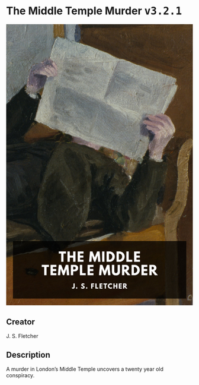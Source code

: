 
# The Middle Temple Murder <kbd>v3.2.1</kbd>

<center>
  <img src="./cover-1024.jpg"/>
</center>

## Creator
J. S. Fletcher

## Description
A murder in London’s Middle Temple uncovers a twenty year old conspiracy.
